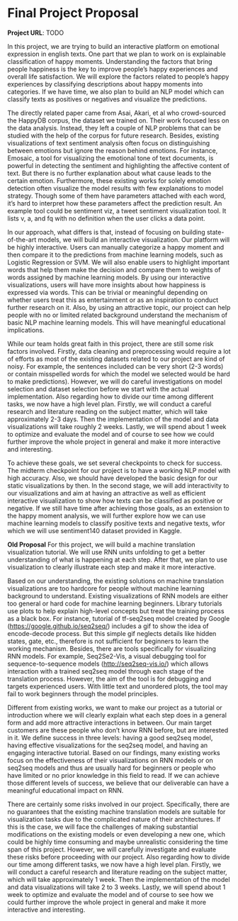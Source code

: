 # Final Project Proposal

**Project URL**: TODO

In this project, we are trying to build an interactive platform on emotional expression in english texts. One part that we plan to work on is explainable classification of happy moments. Understanding the factors that bring people happiness is the key to improve people’s happy experiences and overall life satisfaction. We will explore the factors related to people’s happy experiences by classifying descriptions about happy moments into categories. If we have time, we also plan to build an NLP model which can classify texts as positives or negatives and visualize the predictions.

The directly related paper came from Asai, Akari, et al who crowd-sourced the HappyDB corpus, the dataset we trained on. Their work focused less on the data analysis. Instead, they left a couple of NLP problems that can be studied with the help of the corpus for future research. Besides, existing visualizations of text sentiment analysis often focus on distinguishing between emotions but ignore the reason behind emotions. For instance, Emosaic, a tool for visualizing the emotional tone of text documents, is powerful in detecting the sentiment and highlighting the affective content of text. But there is no further explanation about what cause leads to the certain emotion. Furthermore, these existing works for solely emotion detection often visualize the model results with few explanations to model strategy. Though some of them have parameters attached with each word, it’s hard to interpret how these parameters affect the prediction result. An example tool could be sentiment viz, a tweet sentiment visualization tool. It lists v, a, and fq with no definition when the user clicks a data point. 

In our approach, what differs is that, instead of focusing on building state-of-the-art models, we will build an interactive visualization. Our platform will be highly interactive. Users can manually categorize a happy moment and then compare it to the predictions from machine learning models, such as Logistic Regression or SVM. We will also enable users to highlight important words that help them make the decision and compare them to weights of words assigned by machine learning models. By using our interactive visualizations, users will have more insights about how happiness is expressed via words. This can be trivial or meaningful depending on whether users treat this as entertainment or as an inspiration to conduct further research on it. Also, by using an attractive topic, our project can help people with no or limited related background understand the mechanism of basic NLP machine learning models. This will have meaningful educational implications.

While our team holds great faith in this project, there are still some risk factors involved. Firstly, data cleaning and preprocessing would require a lot of efforts as most of the existing datasets related to our project are kind of noisy. For example, the sentences included can be very short (2-3 words) or contain misspelled words for which the model we selected would be hard to make predictions). However, we will do careful investigations on model selection and dataset selection before we start with the actual implementation. Also regarding how to divide our time among different tasks, we now have a high level plan. Firstly, we will conduct a careful research and literature reading on the subject matter, which will take approximately 2-3 days. Then the implementation of the model and data visualizations will take roughly 2 weeks. Lastly, we will spend about 1 week to optimize and evaluate the model and of course to see how we could further improve the whole project in general and make it more interactive and interesting.

To achieve these goals, we set several checkpoints to check for success. The midterm checkpoint for our project is to have a working NLP model with high accuracy. Also, we should have developed the basic design for our static visualizations by then. In the second stage, we will add interactivity to our visualizations and aim at having an attractive as well as efficient interactive visualization to show how texts can be classified as positive or negative. If we still have time after achieving those goals, as an extension to the happy moment analysis, we will further explore how we can use machine learning models to classify positive texts and negative texts, wfor which we will use sentiment140 dataset provided in Kaggle.



**Old Proposal**
For this project, we will build a machine translation visualization tutorial. We will use RNN units unfolding to get a better understanding of what is happening at each step. After that, we plan to use visualization to clearly illustrate each step and make it more interactive.

 Based on our understanding, the existing solutions on machine translation visualizations are too hardcore for people without machine learning background to understand. Existing visualizations of RNN models are either too general or hard code for machine learning beginners. Library tutorials use plots to help explain high-level concepts but treat the training process as a black box. For instance, tutorial of tf-seq2seq model created by Google (https://google.github.io/seq2seq/) includes a gif to show the idea of encode-decode process. But this simple gif neglects details like hidden states, gate, etc., therefore is not sufficient for beginners to learn the working mechanism. Besides, there are tools specifically for visualizing RNN models. For example, Seq2Se2-Vis, a visual debugging tool for sequence-to-sequence models (http://seq2seq-vis.io/) which allows interaction with a trained seq2seq model through each stage of the translation process. However, the aim of the tool is for debugging and targets experienced users. With little text and unordered plots, the tool may fail to work beginners through the model principles.

Different from existing works, we want to make our project as a tutorial or introduction where we will clearly explain what each step does in a general form and add more attractive interactions in between. Our main target customers are these people who don’t know RNN before, but are interested in it. We define success in three levels: having a good seq2seq model, having effective visualizations for the seq2seq model, and having an engaging interactive tutorial. Based on our findings, many existing works focus on the effectiveness of their visualizations on RNN models or on seq2seq models and thus are usually hard for beginners or people who have limited or no prior knowledge in this field to read. If we can achieve those different levels of success, we believe that our deliverable can have a meaningful educational impact on RNN.

There are certainly some risks involved in our project. Specifically, there are no guarantees that the existing machine translation models are suitable for visualization tasks due to the complicated nature of their architectures. If this is the case, we will face the challenges of making substantial modifications on the existing models or even developing a new one, which could be highly time consuming and maybe unrealistic considering the time span of this project. However, we will carefully investigate and evaluate these risks before proceeding with our project. Also regarding how to divide our time among different tasks, we now have a high level plan. Firstly, we will conduct a careful research and literature reading on the subject matter, which will take approximately 1 week. Then the implementation of the model and data visualizations will take 2 to 3 weeks. Lastly, we will spend about 1 week to optimize and evaluate the model and of course to see how we could further improve the whole project in general and make it more interactive and interesting. 
